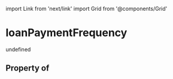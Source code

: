 import Link from 'next/link'
import Grid from '@components/Grid'

# loanPaymentFrequency

undefined

## Property of



